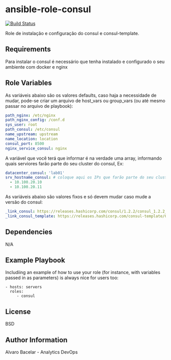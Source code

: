 
ansible-role-consul
=========

[![Build Status](https://travis-ci.org/alvarobacelar/ansible-role-consul.svg?branch=master)](https://travis-ci.org/alvarobacelar/ansible-role-consul)

Role de instalação e configuração do consul e consul-template.

Requirements
------------

Para instalar o consul é necessário que tenha instalado e configurado o seu ambiente com docker e nginx

Role Variables
--------------

As variáveis abaixo são os valores defaults, caso haja a necessidade de mudar, pode-se criar um arquivo de host_vars ou group_vars (ou até mesmo passar no arquivo de playbook): 
```yml
path_nginx: /etc/nginx
path_nginx_config: /conf.d
sys_user: root
path_consul: /etc/consul
name_upstream: upstream
name_location: location
consul_port: 8500
nginx_service_consul: nginx
```

A variável que você terá que informar é na verdade uma array, informando quais serviores farão parte do seu cluster do consul, Ex: 
```yml
datacenter_consul: 'lab01'
srv_hostname_consul: # coloque aqui os IPs que farão parte do seu cluster
  - 10.100.20.10
  - 10.100.20.11
```

As variáveis abaixo são valores fixos e só devem mudar caso mude a versão do consul: 
```yml
_link_consul: https://releases.hashicorp.com/consul/1.2.2/consul_1.2.2_linux_amd64.zip
_link_consul_template: https://releases.hashicorp.com/consul-template/0.19.5/consul-template_0.19.5_linux_amd64.tgz
```

Dependencies
------------

N/A

Example Playbook
----------------

Includiing an example of how to use your role (for instance, with variables passed in as parameters) is always nice for users too:

    - hosts: servers
      roles:
         - consul

License
-------

BSD

Author Information
------------------
Alvaro Bacelar - Analytics DevOps
